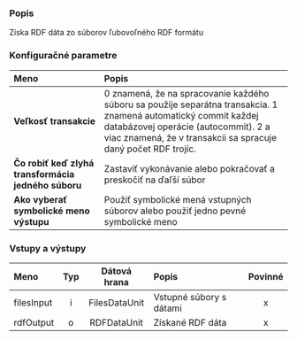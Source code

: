 ### Popis

Získa RDF dáta zo súborov ľubovoľného RDF formátu

### Konfiguračné parametre

| Meno | Popis |
|:----|:----|
|**Veľkosť transakcie** | 0 znamená, že na spracovanie každého súboru sa použije separátna transakcia. 1 znamená automatický commit každej databázovej operácie (autocommit). 2 a viac znamená, že v transakcii sa spracuje daný počet RDF trojíc. |
|**Čo robiť keď zlyhá transformácia jedného súboru** | Zastaviť vykonávanie alebo pokračovať a preskočiť na ďaľší súbor |
|**Ako vyberať symbolické meno výstupu** | Použiť symbolické mená vstupných súborov alebo použiť jedno pevné symbolické meno |

### Vstupy a výstupy ###

|Meno |Typ | Dátová hrana | Popis | Povinné |
|:--------|:------:|:------:|:-------------|:---------------------:|
|filesInput |i| FilesDataUnit | Vstupné súbory s dátami |x|
|rdfOutput  |o| RDFDataUnit | Získané RDF dáta |x|
